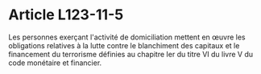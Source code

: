 # Article L123-11-5

Les personnes exerçant l'activité de domiciliation mettent en œuvre les  obligations relatives à la lutte contre le blanchiment des capitaux et le  financement du terrorisme définies au chapitre Ier du titre VI du livre V du code  monétaire et financier.
